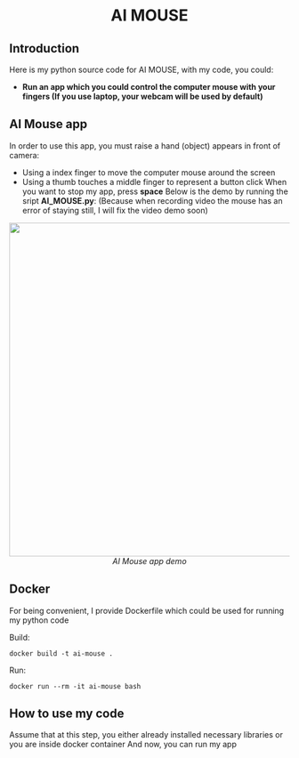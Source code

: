 <p align="center">
 <h1 align="center">AI MOUSE</h1>
</p>

## Introduction

Here is my python source code for AI MOUSE, with my code, you could: 
* **Run an app which you could control the computer mouse with your fingers (If you use laptop, your webcam will be used by default)**

## AI Mouse app
In order to use this app, you must raise a hand (object) appears in front of camera:
- Using a index finger to move the computer mouse around the screen
- Using a thumb touches a middle finger to represent a button click
When you want to stop my app, press **space** 
Below is the demo by running the sript **AI_MOUSE.py**:
(Because when recording video the mouse has an error of staying still, I will fix the video demo soon)
<p align="center">
  <img src="demo/quickdraw.gif" width=600><br/>
  <i>AI Mouse app demo</i>
</p>

## Docker

For being convenient, I provide Dockerfile which could be used for running my python code

Build:

`docker build -t ai-mouse .`

Run:

`docker run --rm -it ai-mouse bash`

## How to use my code

Assume that at this step, you either already installed necessary libraries or you are inside docker container
And now, you can run my app

